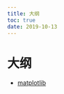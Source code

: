 ```yaml
---
title: 大纲
toc: true
date: 2019-10-13
---
```

# 大纲


- [matplotlib](https://matplotlib.org/contents.html)
